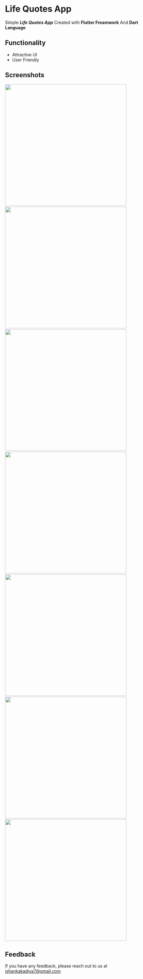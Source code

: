 # Life Quotes App

Simple ***Life Quotes App*** Created with **Flutter Freamwork** And **Dart Language**

## Functionality

- Attractive UI
- User Friendly 

## Screenshots 

<img src="https://user-images.githubusercontent.com/113764228/206840679-beb5467a-d9ff-4759-828e-a05c6c81ba71.gif" width="400"> &nbsp; 
<img src="https://user-images.githubusercontent.com/113764228/206840683-dc358260-ef37-471a-a103-2bd84f856ac8.jpg" width="400"> &nbsp; 
<img src="https://user-images.githubusercontent.com/113764228/206840685-efdca04c-08f9-43c3-8fca-325558377fee.jpg" width="400"> &nbsp; 
<img src="https://user-images.githubusercontent.com/113764228/206840686-2958b1e0-7e4a-46f1-9b8c-d51bc7ecf945.jpg" width="400"> &nbsp; 
<img src="https://user-images.githubusercontent.com/113764228/206840688-3fc0f0ea-06ea-4e25-9b7d-0f4409eee8e2.jpg" width="400"> &nbsp; 
<img src="https://user-images.githubusercontent.com/113764228/206840676-f89c402d-4ad7-48a2-bd0e-afad22ad732c.jpg" width="400"> &nbsp; 
<img src="https://user-images.githubusercontent.com/113764228/206840678-7b12cb1e-b904-4850-9192-aff889891d1e.jpg" width="400"> &nbsp; 





## Feedback

If you have any feedback, please reach out to us at ishankakadiya7@gmail.com

